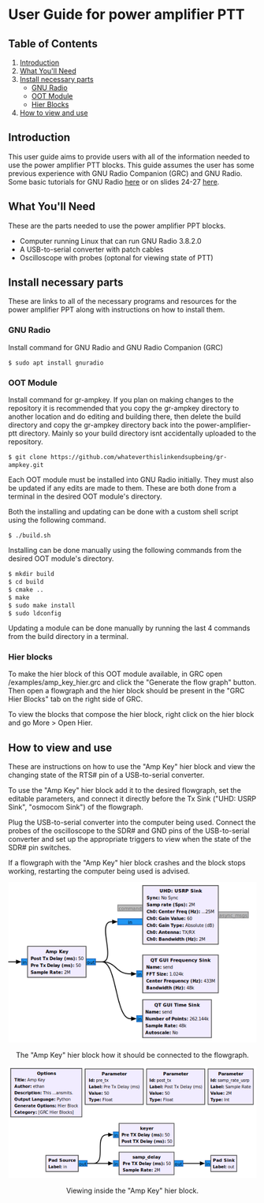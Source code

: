 # User Guide for power amplifier PTT

## Table of Contents

1. [Introduction](#introduction)
1. [What You'll Need](#what-youll-need)
1. [Install necessary parts](#install-necessary-parts)
    * [GNU Radio](#gnu-radio)
    * [OOT Module](#oot-module)
    * [Hier Blocks](#hier-blocks)
1. [How to view and use](#how-to-view-and-use)

## Introduction

This user guide aims to provide users with all of the information needed to use the power amplifier PTT blocks. This guide assumes the user has some previous experience with GNU Radio Companion (GRC) and GNU Radio. Some basic tutorials for GNU Radio [here](https://wiki.gnuradio.org/index.php/Tutorials) or on slides 24-27 [here](https://docs.google.com/presentation/d/145syBke3wD0GXqM9OnpUmSf0r15e0uf7wZKPRpoonRI/edit?usp=sharing).

## What You'll Need

These are the parts needed to use the power amplifier PPT blocks.

* Computer running Linux that can run GNU Radio 3.8.2.0
* A USB-to-serial converter with patch cables
* Oscilloscope with probes (optonal for viewing state of PTT)

## Install necessary parts

These are links to all of the necessary programs and resources for the power amplifier PPT along with instructions on how to install them.

### GNU Radio

Install command for GNU Radio and GNU Radio Companion (GRC)
```
$ sudo apt install gnuradio
```

### OOT Module

Install command for gr-ampkey. If you plan on making changes to the repository it is recommended that you copy the gr-ampkey directory to another location and do editing and building there, then delete the build directory and copy the gr-ampkey directory back into the power-amplifier-ptt directory. Mainly so your build directory isnt accidentally uploaded to the repository.
```
$ git clone https://github.com/whateverthislinkendsupbeing/gr-ampkey.git
```
Each OOT module must be installed into GNU Radio initially. They must also be updated if any edits are made to them. These are both done from a terminal in the desired OOT module's directory.

Both the installing and updating can be done with a custom shell script using the following command.
```
$ ./build.sh
```
Installing can be done manually using the following commands from the desired OOT module's directory.
```
$ mkdir build
$ cd build
$ cmake ..
$ make
$ sudo make install
$ sudo ldconfig
```
Updating a module can be done manually by running the last 4 commands from the build directory in a terminal.

### Hier blocks

To make the hier block of this OOT module available, in GRC open /examples/amp_key_hier.grc and click the "Generate the flow graph" button. Then open a flowgraph and the hier block should be present in the "GRC Hier Blocks" tab on the right side of GRC.

To view the blocks that compose the hier block, right click on the hier block and go More > Open Hier.

## How to view and use

These are instructions on how to use the "Amp Key" hier block and view the changing state of the RTS# pin of a USB-to-serial converter.

To use the "Amp Key" hier block add it to the desired flowgraph, set the editable parameters, and connect it directly before the Tx Sink ("UHD: USRP Sink", "osmocom Sink") of the flowgraph.

Plug the USB-to-serial converter into the computer being used. Connect the probes of the oscilloscope to the SDR# and GND pins of the USB-to-serial converter and set up the appropriate triggers to view when the state of the SDR# pin switches.

If a flowgraph with the "Amp Key" hier block crashes and the block stops working, restarting the computer being used is advised.

<div align="center">

![](/images/ampkey_hier_block.png)

The "Amp Key" hier block how it should be connected to the flowgraph.

![](/images/inside_ampkey_hier_block.png)

Viewing inside the "Amp Key" hier block.

<div align="center">
